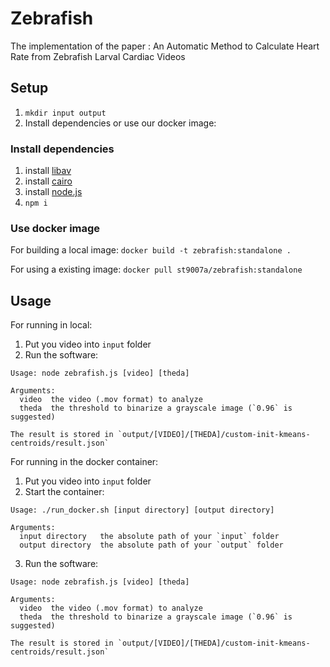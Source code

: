 # Zebrafish

The implementation of the paper : An Automatic Method to Calculate Heart Rate from Zebrafish Larval Cardiac Videos

## Setup

1. `mkdir input output`
2. Install dependencies or use our docker image:

### Install dependencies

1. install [libav](https://www.libav.org/)
2. install [cairo](https://www.cairographics.org/)
3. install [node.js](https://nodejs.org/)
4. `npm i`

### Use docker image

For building a local image:
`docker build -t zebrafish:standalone .`

For using a existing image:
`docker pull st9007a/zebrafish:standalone`

## Usage

For running in local:

1. Put you video into `input` folder
2. Run the software:

```
Usage: node zebrafish.js [video] [theda]

Arguments:
  video  the video (.mov format) to analyze
  theda  the threshold to binarize a grayscale image (`0.96` is suggested)

The result is stored in `output/[VIDEO]/[THEDA]/custom-init-kmeans-centroids/result.json`
```

For running in the docker container:

1. Put you video into `input` folder
2. Start the container:

```
Usage: ./run_docker.sh [input directory] [output directory]

Arguments:
  input directory   the absolute path of your `input` folder
  output directory  the absolute path of your `output` folder
```

3. Run the software:
```
Usage: node zebrafish.js [video] [theda]

Arguments:
  video  the video (.mov format) to analyze
  theda  the threshold to binarize a grayscale image (`0.96` is suggested)

The result is stored in `output/[VIDEO]/[THEDA]/custom-init-kmeans-centroids/result.json`
```
